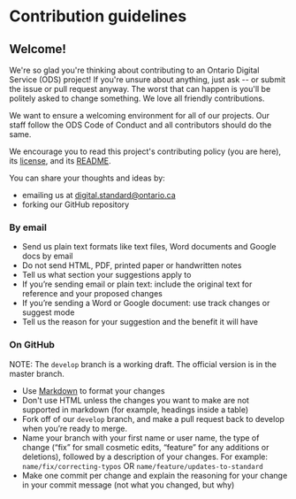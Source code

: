 # Contribution guidelines

## Welcome!
We're so glad you're thinking about contributing to an Ontario Digital Service (ODS) project! If you're unsure about anything, just ask -- or submit the issue or pull request anyway. The worst that can happen is you'll be politely asked to change something. We love all friendly contributions.

We want to ensure a welcoming environment for all of our projects. Our staff follow the ODS Code of Conduct and all contributors should do the same.

We encourage you to read this project's contributing policy (you are here), its [license](LICENSE.md), and its [README](README.md).

You can share your thoughts and ideas by:

* emailing us at digital.standard@ontario.ca
* forking our GitHub repository

### By email

* Send us plain text formats like text files, Word documents and Google docs by email
* Do not send HTML, PDF, printed paper or handwritten notes
* Tell us what section your suggestions apply to
* If you’re sending email or plain text: include the original text for reference and your proposed changes
* If you’re sending a Word or Google document: use track changes or suggest mode
* Tell us the reason for your suggestion and the benefit it will have

### On GitHub

NOTE: The `develop` branch is a working draft. The official version is in the master branch.

* Use [Markdown](https://www.markdownguide.org/getting-started) to format your changes
* Don't use HTML unless the changes you want to make are not supported in markdown (for example, headings inside a table)
* Fork off of our `develop` branch, and make a pull request back to develop when you’re ready to merge.
* Name your branch with your first name or user name, the type of change (“fix” for small cosmetic edits,  “feature” for any additions or deletions), followed by a description of your changes. For example: `name/fix/correcting-typos` OR `name/feature/updates-to-standard`
* Make one commit per change and explain the reasoning for your change in your commit message (not what you changed, but why)
